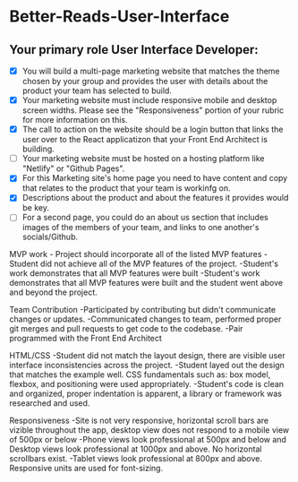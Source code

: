 # Better-Reads-User-Interface

## **Your primary role User Interface Developer:**

- [X]  You will build a multi-page marketing website that matches the theme chosen by your group and provides the user with details about the product your team has selected to build.
- [X]  Your marketing website must include responsive mobile and desktop screen widths. Please see the "Responsiveness" portion of your rubric for more information on this.
- [X]  The call to action on the website should be a login button that links the user over to the React applicatizon that your Front End Architect is building.
- [ ]  Your marketing website must be hosted on a hosting platform like "Netlify" or "Github Pages".
- [X]  For this Marketing site's home page you need to have content and copy that relates to the product that your team is workinfg on.
- [X]  Descriptions about the product and about the features it provides would be key.
- [ ]  For a second page, you could do an about us section that includes images of the members of your team, and links to one another's socials/Github.

MVP work - Project should incorporate all of the listed MVP features
-Student did not achieve all of the MVP features of the project.
-Student's work demonstrates that all MVP features were built
-Student's work demonstrates that all MVP features were built and the student went above and beyond the project.

Team Contribution
-Participated by contributing but didn't communicate changes or updates.
-Communicated changes to team, performed proper git merges and pull requests to get code to the codebase.
-Pair programmed with the Front End Architect

HTML/CSS
-Student did not match the layout design, there are visible user interface inconsistencies across the project.
-Student layed out the design that matches the example well. CSS fundamentals such as: box model, flexbox, and positioning were used appropriately.
-Student's code is clean and organized, proper indentation is apparent, a library or framework was researched and used.

Responsiveness
-Site is not very responsive, horizontal scroll bars are vizible throughout the app, desktop view does not respond to a mobile view of 500px or below
-Phone views look professional at 500px and below and Desktop views look professional at 1000px and above. No horizontal scrollbars exist.
-Tablet views look professional at 800px and above. Responsive units are used for font-sizing.
